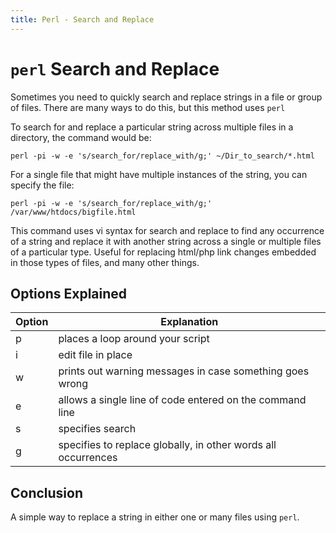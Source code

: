 ```yaml
---
title: Perl - Search and Replace
---
```


# `perl` Search and Replace

Sometimes you need to quickly search and replace strings in a file or group of files. There are many ways to do this, but this method uses `perl`

To search for and  replace a particular string across multiple files in a directory, the command would be:

```
perl -pi -w -e 's/search_for/replace_with/g;' ~/Dir_to_search/*.html
```
For a single file that might have multiple instances of the string, you can specify the file:

```
perl -pi -w -e 's/search_for/replace_with/g;' /var/www/htdocs/bigfile.html
```

This command uses vi syntax for search and replace to find any occurrence of a string and replace it with another string across a single or multiple files of a particular type. Useful for replacing html/php link changes embedded in those types of files, and many other things.

## Options Explained

|Option | Explanation                                                   |
|-------|---------------------------------------------------------------|
| p     | places a loop around your script                              |
| i     | edit file in place                                            |
| w     | prints out warning messages in case something goes wrong      |
| e     | allows a single line of code entered on the command line      |
| s     | specifies search                                              |
| g     | specifies to replace globally, in other words all occurrences |

## Conclusion

A simple way to replace a string in either one or many files using `perl`.
